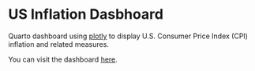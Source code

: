 # US Inflation Dasbhoard

<!-- badges: start -->
<!-- badges: end -->

Quarto dashboard using [plotly](https://plotly.com/) to display U.S. Consumer Price Index (CPI) inflation and related measures.

You can visit the dashboard [here](https://econmaett.quarto.pub/us-inflation-dashboard/dashboard.html).
